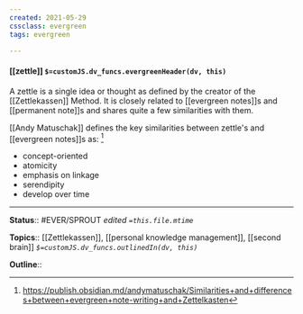 ```yaml
---
created: 2021-05-29
cssclass: evergreen
tags: evergreen

---
```


#### [[zettle]] `$=customJS.dv_funcs.evergreenHeader(dv, this)`

A zettle is a single idea or thought as defined by the creator of the [[Zettlekassen]] Method. It is closely related to [[evergreen notes]]s and [[permanent note]]s and shares quite a few similarities with them.

[[Andy Matuschak]] defines the key similarities between zettle's and [[evergreen notes]]s as: [^1]
 - concept-oriented
 - atomicity
 - emphasis on linkage
 - serendipity
 - develop over time

---

**Status**:: #EVER/SPROUT 
*edited `=this.file.mtime`*

**Topics**:: [[Zettlekassen]], [[personal knowledge management]], [[second brain]] 
*`$=customJS.dv_funcs.outlinedIn(dv, this)`*

**Outline**::



[^1]:  https://publish.obsidian.md/andymatuschak/Similarities+and+differences+between+evergreen+note-writing+and+Zettelkasten